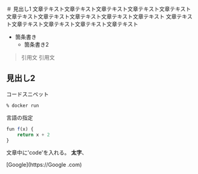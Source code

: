 ＃ 見出し1
文章テキスト文章テキスト文章テキスト文章テキスト文章テキスト
文章テキスト文章テキスト文章テキスト文章テキスト文章テキスト
文章テキスト文章テキスト文章テキスト文章テキスト文章テキスト

* 箇条書き
   * 箇条書き2 

> 引用文
> 引用文

## 見出し2
コードスニペット
```
% docker run
```

言語の指定
```javascript
fun f(x) {
    return x + 2
}
```

文章中に'code'を入れる。
**太字**、


[Google](https://Google .com)
